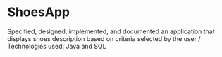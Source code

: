 # ShoesApp
Specified, designed, implemented, and documented an application that displays shoes description based on criteria selected by the user / Technologies used: Java and SQL
